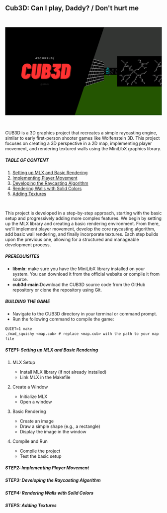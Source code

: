## Cub3D: Can I play, Daddy? / Don't hurt me

<br>

![cover](assets/cover.png)

<br>

CUB3D is a 3D graphics project that recreates a simple raycasting engine, similar to early first-person shooter games like Wolfenstein 3D. This project focuses on creating a 3D perspective in a 2D map, implementing player movement, and rendering textured walls using the MiniLibX graphics library.
<br>

##### TABLE OF CONTENT

1. [Setting up MLX and Basic Rendering](#step1-setting-up-mlx-and-basic-rendering)
2. [Implementing Player Movement](#step2-implementing-player-movement)
3. [Developing the Raycasting Algorithm](#step3-developing-the-raycasting-algorithm)
4. [Rendering Walls with Solid Colors](#step4-rendering-walls-with-solid-colors)
5. [Adding Textures](#step5-adding-textures)

<br>

This project is developed in a step-by-step approach, starting with the basic setup and progressively adding more complex features. We begin by setting up the MLX library and creating a basic rendering environment. From there, we'll implement player movement, develop the core raycasting algorithm, add basic wall rendering, and finally incorporate textures. Each step builds upon the previous one, allowing for a structured and manageable development process.

##### PREREQUISITES

- **libmlx**: make sure you have the MiniLibX library installed on your system. You can download it from the official website or compile it from source.
- **cub3d-main**:Download the CUB3D source code from the GitHub repository or clone the repository using Git.

##### BUILDING THE GAME

* Navigate to the CUB3D directory in your terminal or command prompt.
* Run the following command to compile the game:
```
QUIET=1 make
./mad_squishy <map.cub> # replace <map.cub> with the path to your map file
```

##### STEP1: Setting up MLX and Basic Rendering

1. MLX Setup
   - Install MLX library (if not already installed)
   - Link MLX in the Makefile

2. Create a Window
   - Initialize MLX
   - Open a window

3. Basic Rendering
   - Create an image
   - Draw a simple shape (e.g., a rectangle)
   - Display the image in the window

4. Compile and Run
   - Compile the project
   - Test the basic setup

##### STEP2: Implementing Player Movement


##### STEP3: Developing the Raycasting Algorithm


##### STEP4: Rendering Walls with Solid Colors


##### STEP5: Adding Textures
